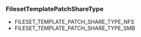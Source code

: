 ### FilesetTemplatePatchShareType
- FILESET_TEMPLATE_PATCH_SHARE_TYPE_NFS
- FILESET_TEMPLATE_PATCH_SHARE_TYPE_SMB
